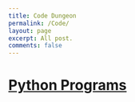 ```yaml
---
title: Code Dungeon
permalink: /Code/
layout: page
excerpt: All post.
comments: false
---
```


<div class="tenor-gif-embed" data-postid="20528522" data-share-method="host" data-width="100%" data-aspect-ratio="1.0"><a href="https://tenor.com/view/hacker-pepe-santa-christmas-holiday-gif-20528522"></a></div><script type="text/javascript" async src="https://tenor.com/embed.js"></script>


# [Python Programs](/subcategories/python)